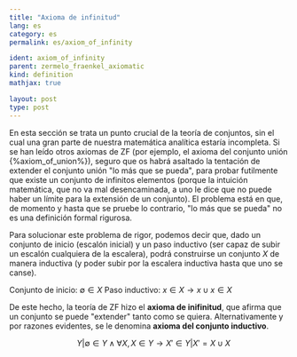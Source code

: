 ```yaml
---
title: "Axioma de infinitud"
lang: es
category: es
permalink: es/axiom_of_infinity

ident: axiom_of_infinity
parent: zermelo_fraenkel_axiomatic
kind: definition
mathjax: true

layout: post
type: post
---
```


En esta sección se trata un punto crucial de la teoría de conjuntos, sin el cual una gran parte de nuestra matemática analítica estaría incompleta. Si se han leído otros axiomas de ZF (por ejemplo, el axioma del conjunto unión {%axiom_of_union%}), seguro que os habrá asaltado la tentación de extender el conjunto unión "lo más que se pueda", para probar futilmente que existe un conjunto de infinitos elementos (porque la intuición matemática, que no va mal desencaminada, a uno le dice que no puede haber un límite para la extensión de un conjunto). El problema está en que, de momento y hasta que se pruebe lo contrario, "lo más que se pueda" no es una definición formal rigurosa. 

Para solucionar este problema de rigor, podemos decir que, dado un conjunto de inicio (escalón inicial) y un paso inductivo (ser capaz de subir un escalón cualquiera de la escalera), podrá construirse un conjunto $X$ de manera inductiva (y poder subir por la escalera inductiva hasta que uno se canse).

Conjunto de inicio: $\emptyset \in X$ 
Paso inductivo: $x \in X \longrightarrow x \cup {x} \in X$

De este hecho, la teoría de ZF hizo el **axioma de inifinitud**, que afirma que un conjunto se puede "extender" tanto como se quiera. Alternativamente y por razones evidentes, se le denomina **axioma del conjunto inductivo**.

$$ \quad Y | {\emptyset \in Y \wedge \forall X, X \in Y \longrightarrow X' \in Y | X' = X \cup {X}}$$